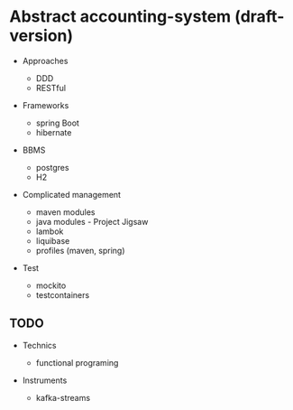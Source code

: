 # Abstract accounting-system (draft-version)

- Approaches
  - DDD
  - RESTful

- Frameworks
  - spring Boot
  - hibernate

- BBMS
  - postgres
  - H2

- Complicated management
  - maven modules
  - java modules - Project Jigsaw
  - lambok
  - liquibase
  - profiles (maven, spring)

- Test
  - mockito
  - testcontainers

## TODO

- Technics
  - functional programing
   
- Instruments
  - kafka-streams
